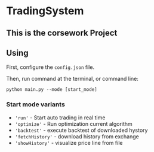 # TradingSystem

## This is the corsework Project

## Using
First, configure the ```config.json``` file.

Then, run command at the terminal, or command line:
```
python main.py --mode [start_mode]
```

### Start mode variants

- ```'run'``` - Start auto trading in real time
- ```'optimize'``` - Run optimization current algorithm
- ```'backtest'``` - execute backtest of downloaded hystory
- ```'fetchHistory'``` - download history from exchange
- ```'showHistory'``` - visualize price line from file
